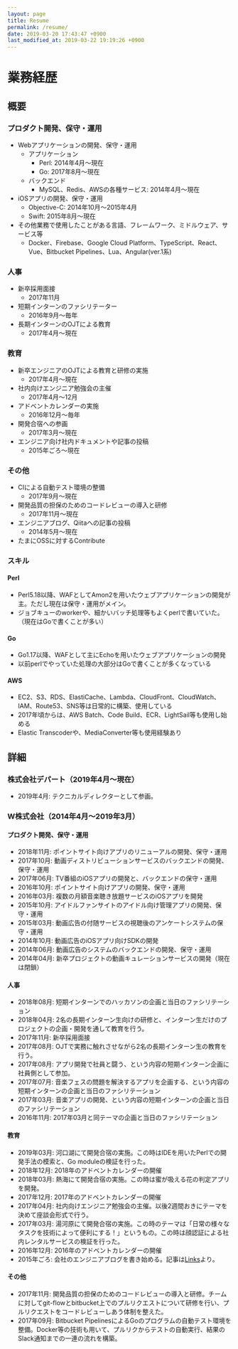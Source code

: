 ```yaml
---
layout: page
title: Resume
permalink: /resume/
date: 2019-03-20 17:43:47 +0900
last_modified_at: 2019-03-22 19:19:26 +0900
---
```


# 業務経歴
## 概要
### プロダクト開発、保守・運用
* Webアプリケーションの開発、保守・運用
    * アプリケーション
        * Perl: 2014年4月〜現在
        * Go: 2017年8月〜現在
    * バックエンド
        * MySQL、Redis、AWSの各種サービス: 2014年4月〜現在
* iOSアプリの開発、保守・運用
    * Objective-C: 2014年10月〜2015年4月
    * Swift: 2015年8月〜現在
* その他業務で使用したことがある言語、フレームワーク、ミドルウェア、サービス等
    * Docker、Firebase、Google Cloud Platform、TypeScript、React、Vue、Bitbucket Pipelines、Lua、Angular(ver.1系)

### 人事
* 新卒採用面接
    * 2017年11月
* 短期インターンのファシリテーター
    * 2016年9月〜毎年
* 長期インターンのOJTによる教育
    * 2017年4月〜現在

### 教育
* 新卒エンジニアのOJTによる教育と研修の実施
    * 2017年4月〜現在
* 社内向けエンジニア勉強会の主催
    * 2017年4月〜12月
* アドベントカレンダーの実施
    * 2016年12月〜毎年
* 開発合宿への参画
    * 2017年3月〜現在
* エンジニア向け社内ドキュメントや記事の投稿
    * 2015年ごろ〜現在

### その他
* CIによる自動テスト環境の整備
    * 2017年9月〜現在
* 開発品質の担保のためのコードレビューの導入と研修
    * 2017年11月〜現在
* エンジニアブログ、Qiitaへの記事の投稿
    * 2014年5月〜現在
* たまにOSSに対するContribute

### スキル
#### Perl
* Perl5.18以降、WAFとしてAmon2を用いたウェブアプリケーションの開発が主。ただし現在は保守・運用がメイン。
* ジョブキューのworkerや、細かいバッチ処理等もよくperlで書いていた。（現在はGoで書くことが多い）

#### Go
* Go1.17以降、WAFとして主にEchoを用いたウェブアプリケーションの開発
* 以前perlでやっていた処理の大部分はGoで書くことが多くなっている

#### AWS
* EC2、S3、RDS、ElastiCache、Lambda、CloudFront、CloudWatch、IAM、Route53、SNS等は日常的に構築、使用している
* 2017年頃からは、AWS Batch、Code Build、ECR、LightSail等も使用し始める
* Elastic Transcoderや、MediaConverter等も使用経験あり

## 詳細
### 株式会社デパート（2019年4月〜現在）
* 2019年4月: テクニカルディレクターとして参画。

### W株式会社（2014年4月〜2019年3月）
#### プロダクト開発、保守・運用
* 2018年11月: ポイントサイト向けアプリのリニューアルの開発、保守・運用
* 2017年10月: 動画ディストリビューションサービスのバックエンドの開発、保守・運用
* 2017年06月: TV番組のiOSアプリの開発と、バックエンドの保守・運用
* 2016年10月: ポイントサイト向けアプリの開発、保守・運用
* 2016年03月: 複数の月額音楽聴き放題サービスのiOSアプリを開発
* 2015年10月: アイドルファンサイトのアイドル向け管理アプリの開発、保守・運用
* 2015年03月: 動画広告の付随サービスの視聴後のアンケートシステムの保守・運用
* 2014年10月: 動画広告のiOSアプリ向けSDKの開発
* 2014年06月: 動画広告のシステムのバックエンドの開発、保守・運用
* 2014年04月: 新卒プロジェクトの動画キュレーションサービスの開発（現在は閉鎖）

#### 人事
* 2018年08月: 短期インターンでのハッカソンの企画と当日のファシリテーション
* 2018年04月: 2名の長期インターン生向けの研修と、インターン生だけのプロジェクトの企画・開発を通して教育を行う。
* 2017年11月: 新卒採用面接
* 2017年08月: OJTで実務に触れさせながら2名の長期インターン生の教育を行う。
* 2017年08月: アプリ開発で社員と闘う、という内容の短期インターン企画に社員側として参加。
* 2017年07月: 音楽フェスの問題を解決するアプリを企画する、という内容の短期インターンの企画と当日のファシリテーション
* 2017年03月: 音楽アプリの開発、という内容の短期インターンの企画と当日のファシリテーション
* 2016年11月: 2017年03月と同テーマの企画と当日のファシリテーション

#### 教育
* 2019年03月: 河口湖にて開発合宿の実施。この時はIDEを用いたPerlでの開発手法の模索と、Go moduleの検証を行った。
* 2018年12月: 2018年のアドベントカレンダーの開催
* 2018年03月: 熱海にて開発合宿の実施。この時は蜜が吸える花の判定アプリを開発。
* 2017年12月: 2017年のアドベントカレンダーの開催
* 2017年04月: 社内向けエンジニア勉強会の主催。以後2週間おきにテーマを決めて座談会形式で行う。
* 2017年03月: 湯河原にて開発合宿の実施。この時のテーマは「日常の様々なタスクを技術によって便利にする！」というもの。この時は顔認証による社内レンタルサービスの検証を行った。
* 2016年12月: 2016年のアドベントカレンダーの開催
* 2015年ごろ: 会社のエンジニアブログを書き始める。記事は[Links](/links/)より。

#### その他
* 2017年11月: 開発品質の担保のためのコードレビューの導入と研修。チームに対してgit-flowとbitbucket上でのプルリクエストについて研修を行い、プルリクエストをコードレビューしあう体制を整えた。
* 2017年09月: Bitbucket PipelinesによるGoのプログラムの自動テスト環境を整備。Docker等の技術も用いて、プルリクからテストの自動実行、結果のSlack通知までの一連の流れを構築。
